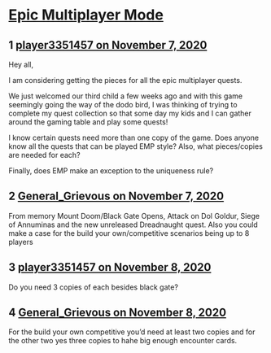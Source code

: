 # [Epic Multiplayer Mode](https://community.fantasyflightgames.com/topic/312406-epic-multiplayer-mode/)

## 1 [player3351457 on November 7, 2020](https://community.fantasyflightgames.com/topic/312406-epic-multiplayer-mode/?do=findComment&comment=4011574)

Hey all,

I am considering getting the pieces for all the epic multiplayer quests.

We just welcomed our third child a few weeks ago and with this game seemingly going the way of the dodo bird, I was thinking of trying to complete my quest collection so that some day my kids and I can gather around the gaming table and play some quests!

I know certain quests need more than one copy of the game. Does anyone know all the quests that can be played EMP style? Also, what pieces/copies are needed for each?

Finally, does EMP make an exception to the uniqueness rule?

## 2 [General_Grievous on November 7, 2020](https://community.fantasyflightgames.com/topic/312406-epic-multiplayer-mode/?do=findComment&comment=4011667)

From memory Mount Doom/Black Gate Opens, Attack on Dol Goldur, Siege of Annuminas and the new unreleased Dreadnaught quest. Also you could make a case for the build your own/competitive scenarios being up to 8 players

## 3 [player3351457 on November 8, 2020](https://community.fantasyflightgames.com/topic/312406-epic-multiplayer-mode/?do=findComment&comment=4011711)

Do you need 3 copies of each besides black gate?

## 4 [General_Grievous on November 8, 2020](https://community.fantasyflightgames.com/topic/312406-epic-multiplayer-mode/?do=findComment&comment=4011781)

For the build your own competitive you’d need at least two copies and for the other two yes three copies to hahe big enough encounter cards.

